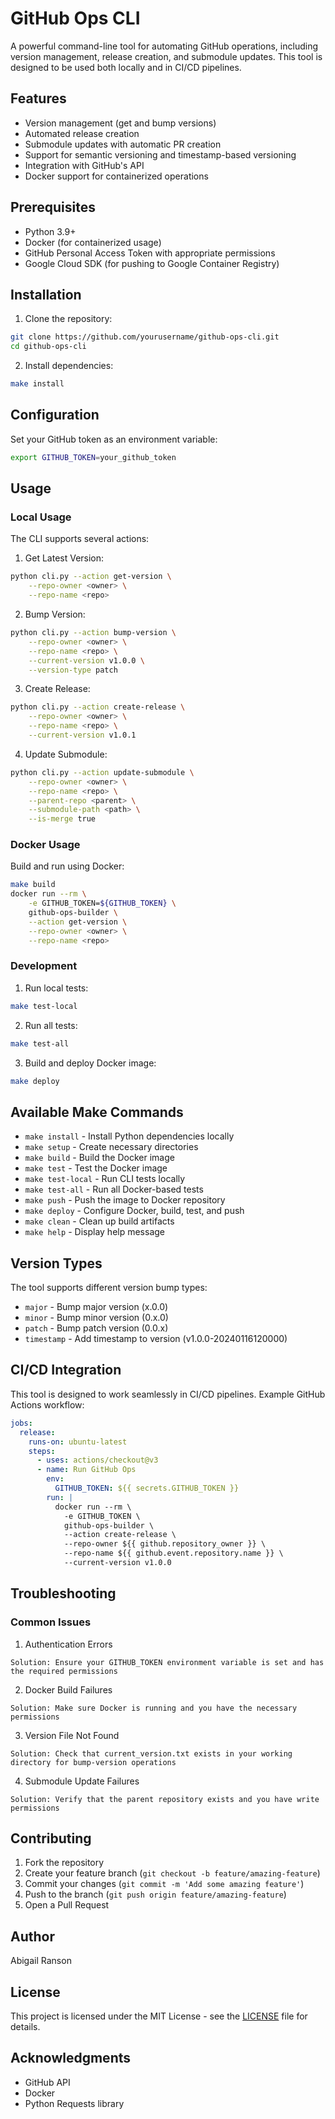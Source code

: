 # GitHub Ops CLI

A powerful command-line tool for automating GitHub operations, including version management, release creation, and submodule updates. This tool is designed to be used both locally and in CI/CD pipelines.

## Features

- Version management (get and bump versions)
- Automated release creation
- Submodule updates with automatic PR creation
- Support for semantic versioning and timestamp-based versioning
- Integration with GitHub's API
- Docker support for containerized operations

## Prerequisites

- Python 3.9+
- Docker (for containerized usage)
- GitHub Personal Access Token with appropriate permissions
- Google Cloud SDK (for pushing to Google Container Registry)

## Installation

1. Clone the repository:
```bash
git clone https://github.com/yourusername/github-ops-cli.git
cd github-ops-cli
```

2. Install dependencies:
```bash
make install
```

## Configuration

Set your GitHub token as an environment variable:
```bash
export GITHUB_TOKEN=your_github_token
```

## Usage

### Local Usage

The CLI supports several actions:

1. Get Latest Version:
```bash
python cli.py --action get-version \
    --repo-owner <owner> \
    --repo-name <repo>
```

2. Bump Version:
```bash
python cli.py --action bump-version \
    --repo-owner <owner> \
    --repo-name <repo> \
    --current-version v1.0.0 \
    --version-type patch
```

3. Create Release:
```bash
python cli.py --action create-release \
    --repo-owner <owner> \
    --repo-name <repo> \
    --current-version v1.0.1
```

4. Update Submodule:
```bash
python cli.py --action update-submodule \
    --repo-owner <owner> \
    --repo-name <repo> \
    --parent-repo <parent> \
    --submodule-path <path> \
    --is-merge true
```

### Docker Usage

Build and run using Docker:

```bash
make build
docker run --rm \
    -e GITHUB_TOKEN=${GITHUB_TOKEN} \
    github-ops-builder \
    --action get-version \
    --repo-owner <owner> \
    --repo-name <repo>
```

### Development

1. Run local tests:
```bash
make test-local
```

2. Run all tests:
```bash
make test-all
```

3. Build and deploy Docker image:
```bash
make deploy
```

## Available Make Commands

- `make install` - Install Python dependencies locally
- `make setup` - Create necessary directories
- `make build` - Build the Docker image
- `make test` - Test the Docker image
- `make test-local` - Run CLI tests locally
- `make test-all` - Run all Docker-based tests
- `make push` - Push the image to Docker repository
- `make deploy` - Configure Docker, build, test, and push
- `make clean` - Clean up build artifacts
- `make help` - Display help message

## Version Types

The tool supports different version bump types:
- `major` - Bump major version (x.0.0)
- `minor` - Bump minor version (0.x.0)
- `patch` - Bump patch version (0.0.x)
- `timestamp` - Add timestamp to version (v1.0.0-20240116120000)

## CI/CD Integration

This tool is designed to work seamlessly in CI/CD pipelines. Example GitHub Actions workflow:

```yaml
jobs:
  release:
    runs-on: ubuntu-latest
    steps:
      - uses: actions/checkout@v3
      - name: Run GitHub Ops
        env:
          GITHUB_TOKEN: ${{ secrets.GITHUB_TOKEN }}
        run: |
          docker run --rm \
            -e GITHUB_TOKEN \
            github-ops-builder \
            --action create-release \
            --repo-owner ${{ github.repository_owner }} \
            --repo-name ${{ github.event.repository.name }} \
            --current-version v1.0.0
```

## Troubleshooting

### Common Issues

1. Authentication Errors
```
Solution: Ensure your GITHUB_TOKEN environment variable is set and has the required permissions
```

2. Docker Build Failures
```
Solution: Make sure Docker is running and you have the necessary permissions
```

3. Version File Not Found
```
Solution: Check that current_version.txt exists in your working directory for bump-version operations
```

4. Submodule Update Failures
```
Solution: Verify that the parent repository exists and you have write permissions
```

## Contributing

1. Fork the repository
2. Create your feature branch (`git checkout -b feature/amazing-feature`)
3. Commit your changes (`git commit -m 'Add some amazing feature'`)
4. Push to the branch (`git push origin feature/amazing-feature`)
5. Open a Pull Request

## Author

Abigail Ranson

## License

This project is licensed under the MIT License - see the [LICENSE](LICENSE) file for details.

## Acknowledgments

- GitHub API
- Docker
- Python Requests library